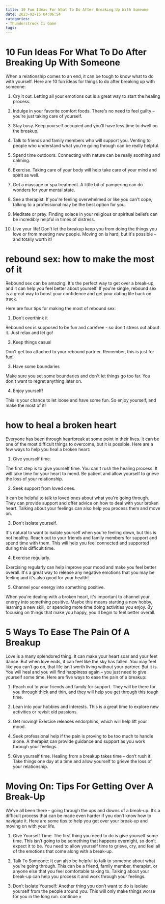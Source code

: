 ```yaml
---
title: 10 Fun Ideas For What To Do After Breaking Up With Someone
date: 2023-02-15 04:06:54
categories:
- Thunderstruck Ii Game
tags:
---
```



#  10 Fun Ideas For What To Do After Breaking Up With Someone

When a relationship comes to an end, it can be tough to know what to do with yourself. Here are 10 fun ideas for things to do after breaking up with someone:

1) Cry it out. Letting all your emotions out is a great way to start the healing process.

2) Indulge in your favorite comfort foods. There's no need to feel guilty – you're just taking care of yourself.

3) Stay busy. Keep yourself occupied and you'll have less time to dwell on the breakup.

4) Talk to friends and family members who will support you. Venting to people who understand what you're going through can be really helpful.

5) Spend time outdoors. Connecting with nature can be really soothing and calming.

6) Exercise. Taking care of your body will help take care of your mind and spirit as well.

7) Get a massage or spa treatment. A little bit of pampering can do wonders for your mental state.

8) See a therapist. If you're feeling overwhelmed or like you can't cope, talking to a professional may be the best option for you.

9) Meditate or pray. Finding solace in your religious or spiritual beliefs can be incredibly helpful in times of distress.

10) Live your life! Don't let the breakup keep you from doing the things you love or from meeting new people. Moving on is hard, but it's possible – and totally worth it!

#  rebound sex: how to make the most of it

Rebound sex can be amazing. It's the perfect way to get over a break-up, and it can help you feel better about yourself. If you're single, rebound sex is a great way to boost your confidence and get your dating life back on track.

Here are four tips for making the most of rebound sex:

1. Don't overthink it

Rebound sex is supposed to be fun and carefree - so don't stress out about it. Just relax and let go!

2. Keep things casual

Don't get too attached to your rebound partner. Remember, this is just for fun!

3. Have some boundaries

Make sure you set some boundaries and don't let things go too far. You don't want to regret anything later on.

4. Enjoy yourself!

This is your chance to let loose and have some fun. So enjoy yourself, and make the most of it!

#  how to heal a broken heart

Everyone has been through heartbreak at some point in their lives. It can be one of the most difficult things to overcome, but it is possible. Here are a few ways to help you heal a broken heart:

1. Give yourself time.

The first step is to give yourself time. You can't rush the healing process. It will take time for your heart to mend. Be patient and allow yourself to grieve the loss of your relationship.

2. Seek support from loved ones.

It can be helpful to talk to loved ones about what you're going through. They can provide support and offer advice on how to deal with your broken heart. Talking about your feelings can also help you process them and move on.

3. Don't isolate yourself.

It's natural to want to isolate yourself when you're feeling down, but this is not healthy. Reach out to your friends and family members for support and spend time with them. This will help you feel connected and supported during this difficult time.

4. Exercise regularly.

Exercising regularly can help improve your mood and make you feel better overall. It's a great way to release any negative emotions that you may be feeling and it's also good for your health!

5. Channel your energy into something positive.

When you're dealing with a broken heart, it's important to channel your energy into something positive. Maybe this means starting a new hobby, learning a new skill, or spending more time doing activities you enjoy. By focusing on things that make you happy, you'll begin to feel better overall.

#  5 Ways To Ease The Pain Of A Breakup 

Love is a many splendored thing. It can make your heart soar and your feet dance. But when love ends, it can feel like the sky has fallen. You may feel like you can’t go on, that life isn’t worth living without your partner. But it is. You will heal and you will find happiness again – you just need to give yourself some time. Here are five ways to ease the pain of a breakup:

1) Reach out to your friends and family for support. They will be there for you through thick and thin, and they will help you get through this tough time.

2) Lean into your hobbies and interests. This is a great time to explore new activities or revisit old passions.

3) Get moving! Exercise releases endorphins, which will help lift your mood.

4) Seek professional help if the pain is proving to be too much to handle alone. A therapist can provide guidance and support as you work through your feelings.

5) Give yourself time. Healing from a breakup takes time – don’t rush it! Take things one day at a time and allow yourself to grieve the loss of your relationship.

#  Moving On: Tips For Getting Over A Break-Up

We’ve all been there – going through the ups and downs of a break-up. It’s a difficult process that can be made even harder if you don’t know how to navigate it. Here are some tips to help you get over your break-up and moving on with your life.

1) Give Yourself Time: The first thing you need to do is give yourself some time. This isn’t going to be something that happens overnight, so don’t expect it to be. You need to allow yourself time to grieve, cry, and feel all of the emotions that come along with a break-up.

2) Talk To Someone: It can also be helpful to talk to someone about what you’re going through. This can be a friend, family member, therapist, or anyone else that you feel comfortable talking to. Talking about your break-up can help you process it and work through your feelings.

3) Don’t Isolate Yourself: Another thing you don’t want to do is isolate yourself from the people around you. This will only make things worse for you in the long run. continue »
